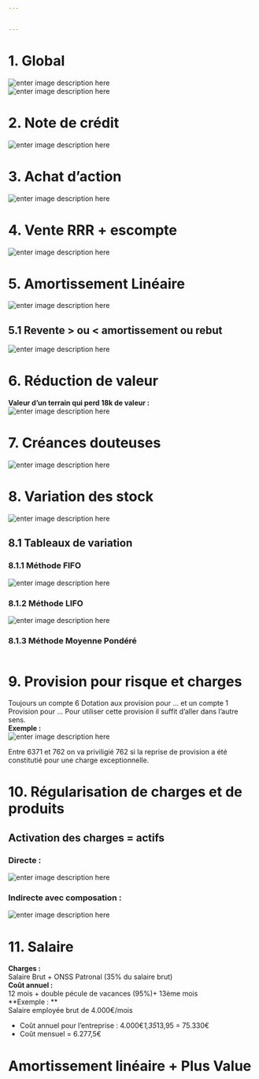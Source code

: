 ```yaml
---


---
```


<h1 id="global">1. Global</h1>
<p><img src="https://i.ibb.co/Q8qLqvy/global-1.png" alt="enter image description here"><br>
<img src="https://i.ibb.co/vXnWGpY/global-2.png" alt="enter image description here"></p>
<h1 id="note-de-crédit">2. Note de crédit</h1>
<p><img src="https://i.ibb.co/wpND1yT/Note-de-cr-dit.png" alt="enter image description here"></p>
<h1 id="achat-daction">3. Achat d’action</h1>
<p><img src="https://i.ibb.co/GRMMgDW/Achat-actions.png" alt="enter image description here"></p>
<h1 id="vente-rrr--escompte">4. Vente RRR + escompte</h1>
<p><img src="https://i.ibb.co/nwtLh1K/RRR-et-escompte.png" alt="enter image description here"></p>
<h1 id="amortissement-linéaire">5. Amortissement Linéaire</h1>
<p><img src="https://i.ibb.co/xq5b2kX/amortissement.png" alt="enter image description here"></p>
<h2 id="revente--ou--amortissement-ou-rebut">5.1 Revente &gt; ou &lt; amortissement ou rebut</h2>
<p><img src="https://i.ibb.co/8NG124S/revente.png" alt="enter image description here"></p>
<h1 id="réduction-de-valeur">6. Réduction de valeur</h1>
<p><strong>Valeur d’un terrain qui perd 18k de valeur :</strong><br>
<img src="https://i.ibb.co/dD2DN32/r-duction-valeur.png" alt="enter image description here"></p>
<h1 id="créances-douteuses">7. Créances douteuses</h1>
<p><img src="https://i.ibb.co/YRwnq4s/cr-ance-douteuse.png" alt="enter image description here"></p>
<h1 id="variation-des-stock">8. Variation des stock</h1>
<p><img src="https://i.ibb.co/nm6yLH6/variation-stock.png" alt="enter image description here"></p>
<h2 id="tableaux-de-variation">8.1 Tableaux de variation</h2>
<h3 id="méthode-fifo">8.1.1 Méthode FIFO</h3>
<p><img src="https://i.ibb.co/gd864L3/FIFO.png" alt="enter image description here"></p>
<h3 id="méthode-lifo">8.1.2 Méthode LIFO</h3>
<p><img src="https://i.ibb.co/Khk8WFy/LIFO.png" alt="enter image description here"></p>
<h3 id="méthode-moyenne-pondéré">8.1.3 Méthode Moyenne Pondéré</h3>
<p><img src="https://i.ibb.co/jDt7BrX/moyenne.png" alt=""></p>
<h1 id="provision-pour-risque-et-charges">9. Provision pour risque et charges</h1>
<p>Toujours un compte 6 Dotation aux provision pour … et un compte 1 Provision pour … Pour utiliser cette provision il suffit d’aller dans l’autre sens.<br>
<strong>Exemple :</strong><br>
<img src="https://i.ibb.co/tqjYCXn/provision.png" alt="enter image description here"></p>
<p>Entre 6371 et 762 on va priviligié 762 si la reprise de provision a été constitutié pour une charge exceptionnelle.</p>
<h1 id="régularisation-de-charges-et-de-produits">10. Régularisation de charges et de produits</h1>
<h2 id="activation-des-charges--actifs">Activation des charges = actifs</h2>
<h3 id="directe-">Directe :</h3>
<p><img src="https://i.ibb.co/KVSFBs1/activation-direct.png" alt="enter image description here"></p>
<h3 id="indirecte-avec-composation-">Indirecte avec composation :</h3>
<p><img src="https://i.ibb.co/rs6rTKL/indirecte.png" alt="enter image description here"></p>
<h1 id="salaire">11. Salaire</h1>
<p><strong>Charges :</strong><br>
Salaire Brut + ONSS Patronal (35% du salaire brut)<br>
<strong>Coût annuel :</strong><br>
12 mois + double pécule de vacances (95%)+ 13ème mois<br>
**Exemple : **<br>
Salaire employée brut de 4.000€/mois</p>
<ul>
<li>Coût annuel pour l’entreprise : 4.000€<em>1,35</em>13,95 = 75.330€</li>
<li>Coût mensuel = 6.277,5€</li>
</ul>
<h1 id="amortissement-linéaire--plus-value">Amortissement linéaire + Plus Value</h1>

